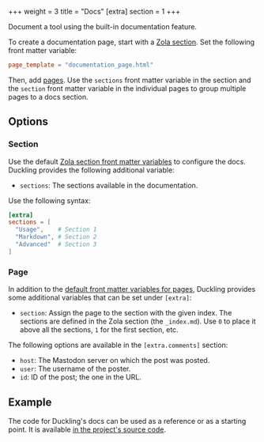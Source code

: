 +++
weight = 3
title = "Docs"
[extra]
section = 1
+++

Document a tool using the built-in documentation feature.

To create a documentation page, start with a [Zola section](https://www.getzola.org/documentation/content/section/).
Set the following front matter variable:

```toml
page_template = "documentation_page.html"
```

Then, add [pages](https://www.getzola.org/documentation/content/page/).
Use the `sections` front matter variable in the section and the `section` front matter variable in the individual pages to group multiple pages to a docs section.

## Options

### Section

Use the default [Zola section front matter variables](https://www.getzola.org/documentation/content/section/#front-matter) to configure the docs.
Duckling provides the following additional variable:

- `sections`: The sections available in the documentation.

Use the following syntax:

```toml
[extra]
sections = [
  "Usage",    # Section 1
  "Markdown", # Section 2
  "Advanced"  # Section 3
]
```

### Page

In addition to the [default front matter variables for pages](https://www.getzola.org/documentation/content/page/#front-matter), Duckling provides some additional variables that can be set under `[extra]`:

- `section`: Assign the page to the section with the given index. The sections are defined in the Zola section (the `_index.md`). Use `0` to place it above all the sections, `1` for the first section, etc.

The following options are available in the `[extra.comments]` section:

- `host`: The Mastodon server on which the post was posted.
- `user`: The username of the poster.
- `id`: ID of the post; the one in the URL.

## Example

The code for Duckling's docs can be used as a reference or as a starting point. It is available [in the project's source code](https://git.aparoksha.dev/david-swift/duckling/src/branch/main/content/docs).
